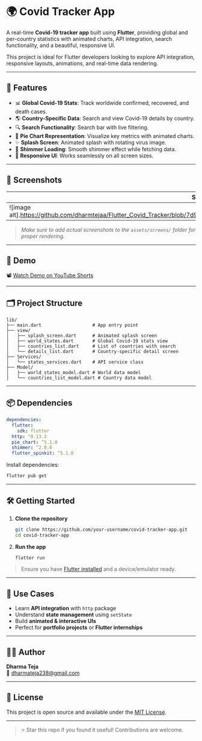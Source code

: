 # 🌍 Covid Tracker App

A real-time **Covid-19 tracker app** built using **Flutter**, providing global and per-country statistics with animated charts, API integration, search functionality, and a beautiful, responsive UI.

This project is ideal for Flutter developers looking to explore API integration, responsive layouts, animations, and real-time data rendering.

---

## 🚀 Features

- 📊 **Global Covid-19 Stats**: Track worldwide confirmed, recovered, and death cases.
- 🌎 **Country-Specific Data**: Search and view Covid-19 details by country.
- 🔍 **Search Functionality**: Search bar with live filtering.
- 🧁 **Pie Chart Representation**: Visualize key metrics with animated charts.
- ✨ **Splash Screen**: Animated splash with rotating virus image.
- 💫 **Shimmer Loading**: Smooth shimmer effect while fetching data.
- 📱 **Responsive UI**: Works seamlessly on all screen sizes.

---

## 📸 Screenshots

| Splash Screen | World Stats | Country List | Country Details |
|---------------|-------------|---------------|------------------|
| ![image alt].https://github.com/dharmtejaa/Flutter_Covid_Tracker/blob/7d9cfd87f64f9161d8830080ea31fc5e637b0490/assets/splash%20screen.jpg | ![image alt].https://github.com/dharmtejaa/Flutter_Covid_Tracker/blob/7d9cfd87f64f9161d8830080ea31fc5e637b0490/assets/wolrd%20list.jpg | ![image alt].https://github.com/dharmtejaa/Flutter_Covid_Tracker/blob/42033468b9e17de1a57ca55059ae4dd55e660887/assets/Countries%20List.jpg | https://github.com/dharmtejaa/Flutter_Covid_Tracker/blob/ab5c5588a698dcf63ede9c71cd7aaf8a9d3886e5/assets/details%20list.jpg |

> _Make sure to add actual screenshots to the `assets/screens/` folder for proper rendering._

---

## 🎥 Demo

📽️ [Watch Demo on YouTube Shorts](https://youtube.com/shorts/XmmvJWN5ni8?feature=shared)

---

## 🗂️ Project Structure

```
lib/
├── main.dart                   # App entry point
├── view/
│   ├── splash_screen.dart      # Animated splash screen
│   ├── world_states.dart       # Global Covid-19 stats view
│   ├── countries_list.dart     # List of countries with search
│   └── details_list.dart       # Country-specific detail screen
├── Services/
│   └── states_services.dart    # API service class
├── Model/
│   ├── world_states_model.dart # World data model
│   └── countries_list_model.dart # Country data model
```

---

## 📦 Dependencies

```yaml
dependencies:
  flutter:
    sdk: flutter
  http: ^0.13.3
  pie_chart: ^5.1.0
  shimmer: ^2.0.0
  flutter_spinkit: ^5.1.0
```

Install dependencies:

```bash
flutter pub get
```

---

## 🛠️ Getting Started

1. **Clone the repository**
   ```bash
   git clone https://github.com/your-username/covid-tracker-app.git
   cd covid-tracker-app
   ```

2. **Run the app**
   ```bash
   flutter run
   ```

> Ensure you have [Flutter installed](https://flutter.dev/docs/get-started/install) and a device/emulator ready.

---

## 📌 Use Cases

- Learn **API integration** with `http` package
- Understand **state management** using `setState`
- Build **animated & interactive UIs**
- Perfect for **portfolio projects** or **Flutter internships**

---

## 👨‍💻 Author

**Dharma Teja**  
📧 dharmateja238@gmail.com

---

## 📄 License

This project is open source and available under the [MIT License](LICENSE).

---

> ⭐ Star this repo if you found it useful! Contributions are welcome.
